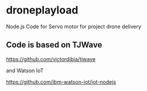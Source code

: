# droneplayload
Node.js Code for Servo motor for project drone delivery

## Code is based on TJWave
https://github.com/victordibia/tjwave

and Watson IoT

https://github.com/ibm-watson-iot/iot-nodejs

